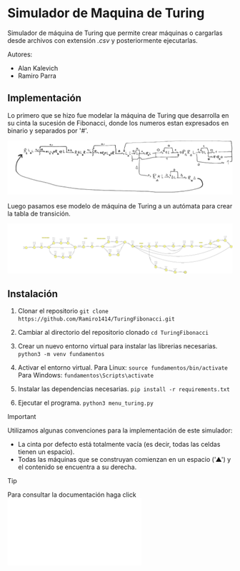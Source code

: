 # Simulador de Maquina de Turing

Simulador de máquina de Turing que permite crear máquinas o cargarlas desde archivos con extensión *.csv* y posteriormente ejecutarlas.

Autores:
* Alan Kalevich
* Ramiro Parra

## Implementación

Lo primero que se hizo fue modelar la máquina de Turing que desarrolla en su cinta la sucesión de Fibonacci, donde los numeros estan expresados en binario y separados por '#'.

![Maquina de Turing modelada en Excalidraw (herramienta de dibujo en línea colaborativa)](imagenes/maquina_fibonacci.png)

Luego pasamos ese modelo de máquina de Turing a un autómata para crear la tabla de transición.

![Autómata de la máquina de Turing que desarrolla la sucesión de Fibonacci](imagenes/automata_fibonacci.png)

## Instalación

1. Clonar el repositorio
`git clone https://github.com/Ramiro1414/TuringFibonacci.git`

2. Cambiar al directorio del repositorio clonado
`cd TuringFibonacci`

3. Crear un nuevo entorno virtual para instalar las librerias necesarias.
`python3 -m venv fundamentos`

4. Activar el entorno virtual.
    Para Linux: `source fundamentos/bin/activate`
    Para Windows: `fundamentos\Scripts\activate`

5. Instalar las dependencias necesarias.
`pip install -r requirements.txt`

6. Ejecutar el programa.
`python3 menu_turing.py`

> [!IMPORTANT]
> Utilizamos algunas convenciones para la implementación de este simulador:
>
> * La cinta por defecto está totalmente vacía (es decir, todas las celdas tienen un espacio).
> * Todas las máquinas que se construyan comienzan en un espacio ('▲') y el contenido se encuentra a su derecha.

> [!TIP]
> Para consultar la documentación haga click ![AQUÍ](documentacion/Manual_de_usuario_Simulador_Turing_Kalevich_y_Parra.pdf)